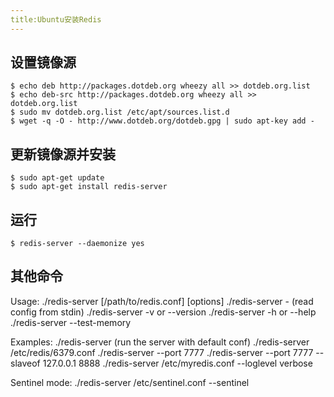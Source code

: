 ```yaml
---
title:Ubuntu安装Redis
---
```

## 设置镜像源

```
$ echo deb http://packages.dotdeb.org wheezy all >> dotdeb.org.list
$ echo deb-src http://packages.dotdeb.org wheezy all >> dotdeb.org.list
$ sudo mv dotdeb.org.list /etc/apt/sources.list.d
$ wget -q -O - http://www.dotdeb.org/dotdeb.gpg | sudo apt-key add -
```

## 更新镜像源并安装

```
$ sudo apt-get update
$ sudo apt-get install redis-server
```

## 运行

```
$ redis-server --daemonize yes
```

## 其他命令

Usage: ./redis-server [/path/to/redis.conf] [options]
       ./redis-server - (read config from stdin)
       ./redis-server -v or --version
       ./redis-server -h or --help
       ./redis-server --test-memory <megabytes>

Examples:
       ./redis-server (run the server with default conf)
       ./redis-server /etc/redis/6379.conf
       ./redis-server --port 7777
       ./redis-server --port 7777 --slaveof 127.0.0.1 8888
       ./redis-server /etc/myredis.conf --loglevel verbose

Sentinel mode:
       ./redis-server /etc/sentinel.conf --sentinel

